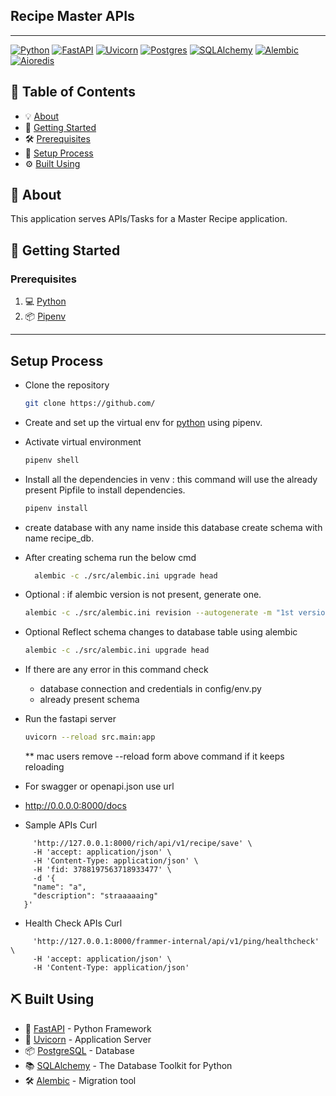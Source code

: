 ## Recipe Master APIs

--------------


[![Python](https://img.shields.io/badge/Python-3.9_%7C_3.10_%7C_3.11-goldenrod)](https://www.python.org/)
[![FastAPI](https://img.shields.io/badge/FastAPI-Python_Framework-green)](https://fastapi.tiangolo.com/)
[![Uvicorn](https://img.shields.io/badge/Uvicorn-Application_Server-orange)](https://www.uvicorn.org/)
[![Postgres](https://img.shields.io/badge/PostgreSQL-Database-mediumblue)](https://www.postgres.com/)
[![SQLAlchemy](https://img.shields.io/badge/SQLAlchemy-Database_Toolkit-dodgerblue)](https://www.sqlalchemy.org/)
[![Alembic](https://img.shields.io/badge/Alembic-Migration_tool-darkorange)](https://alembic.sqlalchemy.org/en/latest/)
[![Aioredis](https://img.shields.io/badge/Aioredis-Redis_Library-dodgerblue)](https://aioredis.readthedocs.io/en/latest/)



## 📝 Table of Contents
- 💡 [About](#about)
- 🏁 [Getting Started](#getting-started)
- 🛠️ [Prerequisites](#prerequisites)
- 🚀 [Setup Process](#setup-process)
- ⚙️ [Built Using](#built-using)

## 🧐 About <a name="about"></a>
This application serves APIs/Tasks for a Master Recipe application.

## 🏁 Getting Started <a name="getting-started"></a>

### Prerequisites
1. 💻 [Python](https://www.python.org/downloads/release/python-390/)
2. 📦 [Pipenv](https://pypi.org/project/pipenv/)

 --------------
 ## Setup Process
 
 - Clone the repository

     ```bash
     git clone https://github.com/
     ```
 
 - Create and set up the virtual env for [python](https://docs.python.org/3/library/venv.html) using pipenv.
 - Activate virtual environment
 
      ```bash
      pipenv shell
      ```
 - Install all the dependencies in venv : this command will use the already present Pipfile to install dependencies.
     ```bash
     pipenv install
     ```
 

  - create database with any name inside this database create schema with name recipe_db.
  - After creating schema run the below cmd

     ```bash
       alembic -c ./src/alembic.ini upgrade head
     ```
    
 
 - Optional : if alembic version is not present, generate one.
     ```bash
     alembic -c ./src/alembic.ini revision --autogenerate -m "1st version"
     ```
   
 - Optional Reflect schema changes to database table using alembic
     ```bash
     alembic -c ./src/alembic.ini upgrade head
     ```
     
 - If there are any error in this command check
     - database connection and credentials in config/env.py
     - already present schema
 
 - Run the fastapi server
     ```bash
     uvicorn --reload src.main:app
     ```
   
     ** mac users remove --reload form above command if it keeps reloading
 

    
- For swagger or openapi.json use url
- http://0.0.0.0:8000/docs

- Sample APIs Curl
 ```curl -X 'POST' \
      'http://127.0.0.1:8000/rich/api/v1/recipe/save' \
      -H 'accept: application/json' \
      -H 'Content-Type: application/json' \
      -H 'fid: 3788197563718933477' \
      -d '{
      "name": "a",
      "description": "straaaaaing"
    }'
  ```

- Health Check APIs Curl
 ```curl -X 'POST' \
      'http://127.0.0.1:8000/frammer-internal/api/v1/ping/healthcheck'  \
      -H 'accept: application/json' \
      -H 'Content-Type: application/json'
  ```

 ## ⛏️ Built Using <a name="built_using"></a>

- 🚀 [FastAPI](https://fastapi.tiangolo.com/) - Python Framework
- 🦄 [Uvicorn](https://www.uvicorn.org/) - Application Server
- 📦 [PostgreSQL](https://www.postgresql.com/) - Database
- 📚 [SQLAlchemy](https://www.sqlalchemy.org/) - The Database Toolkit for Python
- 🛠️ [Alembic](https://alembic.sqlalchemy.org/en/latest/) - Migration tool
